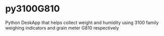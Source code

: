 # py3100G810
Python DeskApp that helps collect weight and humidity using 3100 family weighing indicators and grain meter G810 respectively
